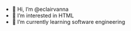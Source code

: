- 👋 Hi, I’m @eclairvanna
- 👀 I’m interested in HTML
- 🌱 I’m currently learning software engineering

<!---
eclairvanna/eclairvanna is a ✨ special ✨ repository because its `README.md` (this file) appears on your GitHub profile.
You can click the Preview link to take a look at your changes.
--->
